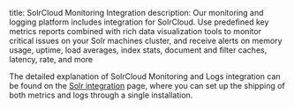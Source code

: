 title: SolrCloud Monitoring Integration
description:  Our monitoring and logging platform includes integration for SolrCloud. Use predefined key metrics reports combined with rich data visualization tools to monitor critical issues on your Solr machines cluster, and receive alerts on memory usage, uptime, load averages, index stats, document and filter caches, latency, rate, and more

The detailed explanation of SolrCloud Monitoring and Logs integration can be found on the [Solr integration](https://sematext.com/docs/integration/solr-integration/) page, where you can set up the shipping of both metrics and logs through a single installation.
